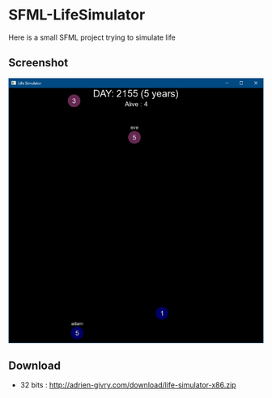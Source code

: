 # SFML-LifeSimulator
Here is a small SFML project trying to simulate life

## Screenshot
![alt](screens/screenshot.PNG?raw=true "Screenshot")

## Download

- 32 bits : http://adrien-givry.com/download/life-simulator-x86.zip
